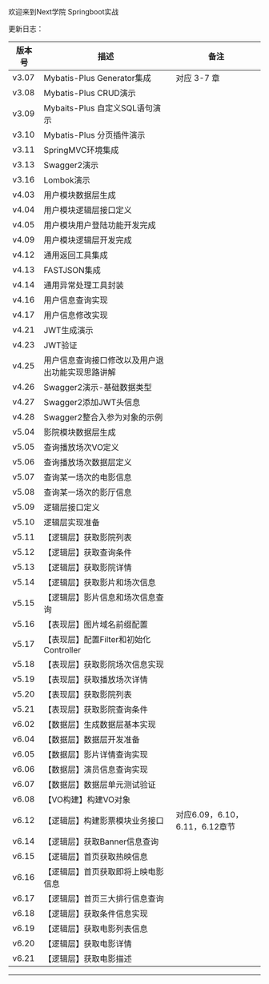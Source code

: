 欢迎来到Next学院 Springboot实战

更新日志：

| 版本号 | 描述 | 备注 |
| ------ | ------ | ------ |
| v3.07 | Mybatis-Plus Generator集成 | 对应 3-7 章 |
| v3.08 | Mybatis-Plus CRUD演示 | |
| v3.09 | Mybaits-Plus 自定义SQL语句演示 | |
| v3.10 | Mybatis-Plus 分页插件演示 | |
| v3.11 | SpringMVC环境集成 | |
| v3.13 | Swagger2演示 | |
| v3.16 | Lombok演示 | |
| v4.03 | 用户模块数据层生成 | |
| v4.04 | 用户模块逻辑层接口定义 | |
| v4.05 | 用户模块用户登陆功能开发完成 | |
| v4.09 | 用户模块逻辑层开发完成 | |
| v4.12 | 通用返回工具集成 | |
| v4.13 | FASTJSON集成 | |
| v4.14 | 通用异常处理工具封装 | |
| v4.16 | 用户信息查询实现 | |
| v4.17 | 用户信息修改实现 | |
| v4.21 | JWT生成演示 | |
| v4.23 | JWT验证 | |
| v4.25 | 用户信息查询接口修改以及用户退出功能实现思路讲解 | |
| v4.26 | Swagger2演示-基础数据类型 | |
| v4.27 | Swagger2添加JWT头信息 | |
| v4.28 | Swagger2整合入参为对象的示例 | |
| v5.04 | 影院模块数据层生成 | |
| v5.05 | 查询播放场次VO定义 | |
| v5.06 | 查询播放场次数据层定义 | |
| v5.07 | 查询某一场次的电影信息 | |
| v5.08 | 查询某一场次的影厅信息 | |
| v5.09 | 逻辑层接口定义 | |
| v5.10 | 逻辑层实现准备 | |
| v5.11 | 【逻辑层】获取影院列表 | |
| v5.12 | 【逻辑层】获取查询条件 | |
| v5.13 | 【逻辑层】获取影院详情 | |
| v5.14 | 【逻辑层】获取影片和场次信息 | |
| v5.15 | 【逻辑层】影片信息和场次信息查询 | |
| v5.16 | 【表现层】图片域名前缀配置 | |
| v5.17 | 【表现层】配置Filter和初始化Controller | |
| v5.18 | 【表现层】获取影院场次信息实现 | |
| v5.19 | 【表现层】获取播放场次详情 | |
| v5.20 | 【表现层】获取影院列表 | |
| v5.21 | 【表现层】获取影院查询条件 | |
| v6.02 | 【数据层】生成数据层基本实现 | |
| v6.04 | 【数据层】数据层开发准备 | |
| v6.05 | 【数据层】影片详情查询实现 | |
| v6.06 | 【数据层】演员信息查询实现 | |
| v6.07 | 【数据层】数据层单元测试验证 | |
| v6.08 | 【VO构建】构建VO对象 | |
| v6.12 | 【逻辑层】构建影票模块业务接口 | 对应6.09，6.10，6.11，6.12章节|
| v6.14 | 【逻辑层】获取Banner信息查询 | |
| v6.15 | 【逻辑层】首页获取热映信息 | |
| v6.16 | 【逻辑层】首页获取即将上映电影信息 | |
| v6.17 | 【逻辑层】首页三大排行信息查询 | |
| v6.18 | 【逻辑层】获取条件信息实现 | |
| v6.19 | 【逻辑层】获取电影列表信息 | |
| v6.20 | 【逻辑层】获取电影详情 | |
| v6.21 | 【逻辑层】获取电影描述 | |

-----------------------------------------------